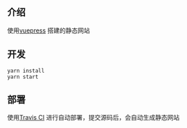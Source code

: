 ## 介绍
使用[vuepress](https://cn.vuejs.org/) 搭建的静态网站

## 开发
```
yarn install
yarn start
```

## 部署
使用[Travis CI](https://travis-ci.org/) 进行自动部署，提交源码后，会自动生成静态网站